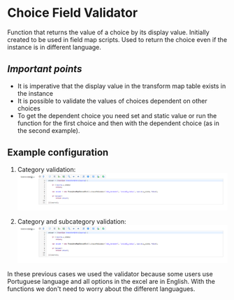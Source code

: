 # **Choice Field Validator**

Function that returns the value of a choice by its display value. Initially created to be used in field map scripts.
Used to return the choice even if the instance is in different language.


## *Important points*
- It is imperative that the display value in the transform map table exists in the instance
- It is possible to validate the values of choices dependent on other choices
- To get the dependent choice you need set and static value or run the function for the first choice and then with the dependent choice (as in the second example).


## **Example configuration**

1. Category validation:
![categoryvalidation](choice_validador1.png)

2. Category and subcategory validation:
![categorysubcategoryvalidation](choice_validador1.png)


In these previous cases we used the validator because some users use Portuguese language and all options in the excel are in English. With the functions we don't need to worry about the different languagues.

